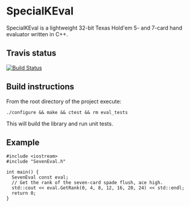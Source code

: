 # SpecialKEval

SpecialKEval is a lightweight 32-bit Texas Hold'em 5- and 7-card hand evaluator 
written in C++.

## Travis status

[![Build Status](https://travis-ci.org/kennethshackleton/SpecialKEval.svg)](https://travis-ci.org/kennethshackleton/SpecialKEval)
## Build instructions

From the root directory of the project execute:

```
./configure && make && ctest && rm eval_tests
```

This will build the library and run unit tests.

## Example

```
#include <iostream>
#include "SevenEval.h"

int main() {
  SevenEval const eval;
  // Get the rank of the seven-card spade flush, ace high.
  std::cout << eval.GetRank(0, 4, 8, 12, 16, 20, 24) << std::endl;
  return 0;
}
```
